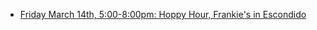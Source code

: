 - [Friday March 14th, 5:00-8:00pm: Hoppy Hour, Frankie's in Escondido](https://meetu.ps/e/NWVqH/1bsx8D/i)
